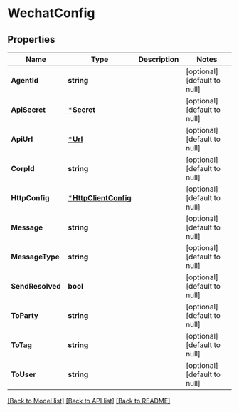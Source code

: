# WechatConfig

## Properties
Name | Type | Description | Notes
------------ | ------------- | ------------- | -------------
**AgentId** | **string** |  | [optional] [default to null]
**ApiSecret** | [***Secret**](Secret.md) |  | [optional] [default to null]
**ApiUrl** | [***Url**](URL.md) |  | [optional] [default to null]
**CorpId** | **string** |  | [optional] [default to null]
**HttpConfig** | [***HttpClientConfig**](HTTPClientConfig.md) |  | [optional] [default to null]
**Message** | **string** |  | [optional] [default to null]
**MessageType** | **string** |  | [optional] [default to null]
**SendResolved** | **bool** |  | [optional] [default to null]
**ToParty** | **string** |  | [optional] [default to null]
**ToTag** | **string** |  | [optional] [default to null]
**ToUser** | **string** |  | [optional] [default to null]

[[Back to Model list]](../README.md#documentation-for-models) [[Back to API list]](../README.md#documentation-for-api-endpoints) [[Back to README]](../README.md)


